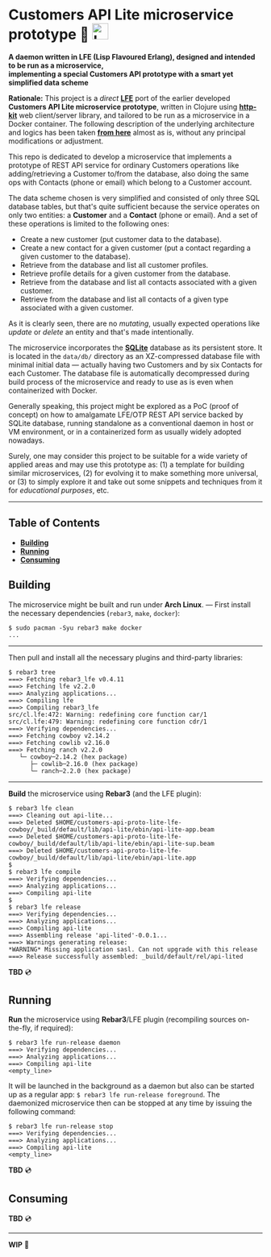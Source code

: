 # Customers API Lite microservice prototype :small_blue_diamond: <img src="https://blog.lfe.io/assets/images/posts/LispFlavoredErlang-medium-square.png" style="border:0;width:32px" alt="LFE (Lisp Flavoured Erlang)" />

**A daemon written in LFE (Lisp Flavoured Erlang), designed and intended to be run as a microservice,
<br />implementing a special Customers API prototype with a smart yet simplified data scheme**

**Rationale:** This project is a *direct* **[LFE](https://lfe.io "Lisp Flavoured Erlang")** port of the earlier developed **Customers API Lite microservice prototype**, written in Clojure using **[http-kit](https://http-kit.github.io "Simple, high-performance event-driven HTTP client+server for Clojure")** web client/server library, and tailored to be run as a microservice in a Docker container. The following description of the underlying architecture and logics has been taken **[from here](https://github.com/rgolubtsov/customers-api-proto-lite-clojure-httpkit/blob/main/README.md)** almost as is, without any principal modifications or adjustment.

This repo is dedicated to develop a microservice that implements a prototype of REST API service for ordinary Customers operations like adding/retrieving a Customer to/from the database, also doing the same ops with Contacts (phone or email) which belong to a Customer account.

The data scheme chosen is very simplified and consisted of only three SQL database tables, but that's quite sufficient because the service operates on only two entities: a **Customer** and a **Contact** (phone or email). And a set of these operations is limited to the following ones:

* Create a new customer (put customer data to the database).
* Create a new contact for a given customer (put a contact regarding a given customer to the database).
* Retrieve from the database and list all customer profiles.
* Retrieve profile details for a given customer from the database.
* Retrieve from the database and list all contacts associated with a given customer.
* Retrieve from the database and list all contacts of a given type associated with a given customer.

As it is clearly seen, there are no *mutating*, usually expected operations like *update* or *delete* an entity and that's made intentionally.

The microservice incorporates the **[SQLite](https://sqlite.org "A small, fast, self-contained, high-reliability, full-featured, SQL database engine")** database as its persistent store. It is located in the `data/db/` directory as an XZ-compressed database file with minimal initial data &mdash; actually having two Customers and by six Contacts for each Customer. The database file is automatically decompressed during build process of the microservice and ready to use as is even when containerized with Docker.

Generally speaking, this project might be explored as a PoC (proof of concept) on how to amalgamate LFE/OTP REST API service backed by SQLite database, running standalone as a conventional daemon in host or VM environment, or in a containerized form as usually widely adopted nowadays.

Surely, one may consider this project to be suitable for a wide variety of applied areas and may use this prototype as: (1) a template for building similar microservices, (2) for evolving it to make something more universal, or (3) to simply explore it and take out some snippets and techniques from it for *educational purposes*, etc.

---

## Table of Contents

* **[Building](#building)**
* **[Running](#running)**
* **[Consuming](#consuming)**

## Building

The microservice might be built and run under **Arch Linux**. &mdash; First install the necessary dependencies (`rebar3`, `make`, `docker`):

```
$ sudo pacman -Syu rebar3 make docker
...
```

---

Then pull and install all the necessary plugins and third-party libraries:

```
$ rebar3 tree
===> Fetching rebar3_lfe v0.4.11
===> Fetching lfe v2.2.0
===> Analyzing applications...
===> Compiling lfe
===> Compiling rebar3_lfe
src/cl.lfe:472: Warning: redefining core function car/1
src/cl.lfe:479: Warning: redefining core function cdr/1
===> Verifying dependencies...
===> Fetching cowboy v2.14.2
===> Fetching cowlib v2.16.0
===> Fetching ranch v2.2.0
   └─ cowboy─2.14.2 (hex package)
      ├─ cowlib─2.16.0 (hex package)
      └─ ranch─2.2.0 (hex package)
```

---

**Build** the microservice using **Rebar3** (and the LFE plugin):

```
$ rebar3 lfe clean
===> Cleaning out api-lite...
===> Deleted $HOME/customers-api-proto-lite-lfe-cowboy/_build/default/lib/api-lite/ebin/api-lite-app.beam
===> Deleted $HOME/customers-api-proto-lite-lfe-cowboy/_build/default/lib/api-lite/ebin/api-lite-sup.beam
===> Deleted $HOME/customers-api-proto-lite-lfe-cowboy/_build/default/lib/api-lite/ebin/api-lite.app
$
$ rebar3 lfe compile
===> Verifying dependencies...
===> Analyzing applications...
===> Compiling api-lite
$
$ rebar3 lfe release
===> Verifying dependencies...
===> Analyzing applications...
===> Compiling api-lite
===> Assembling release 'api-lited'-0.0.1...
===> Warnings generating release:
*WARNING* Missing application sasl. Can not upgrade with this release
===> Release successfully assembled: _build/default/rel/api-lited
```

**TBD** :cd:

## Running

**Run** the microservice using **Rebar3**/LFE plugin (recompiling sources on-the-fly, if required):

```
$ rebar3 lfe run-release daemon
===> Verifying dependencies...
===> Analyzing applications...
===> Compiling api-lite
<empty_line>
```

It will be launched in the background as a daemon but also can be started up as a regular app: `$ rebar3 lfe run-release foreground`. The daemonized microservice then can be stopped at any time by issuing the following command:

```
$ rebar3 lfe run-release stop
===> Verifying dependencies...
===> Analyzing applications...
===> Compiling api-lite
<empty_line>
```

**TBD** :cd:

## Consuming

**TBD** :cd:

---

**WIP** :dvd:
